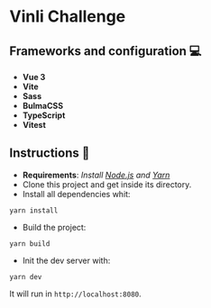 # Vinli Challenge 

## Frameworks and configuration 💻

- **Vue 3**
- **Vite**
- **Sass**
- **BulmaCSS**
- **TypeScript**
- **Vitest**

## Instructions 🚀

* **Requirements**: *Install [Node.js](https://nodejs.org) and [Yarn](https://yarnpkg.com)*
* Clone this project and get inside its directory.
* Install all dependencies whit:

```
yarn install
```

* Build the project:

```
yarn build
```

* Init the dev server with:

```
yarn dev
```

It will run in `http://localhost:8080`.